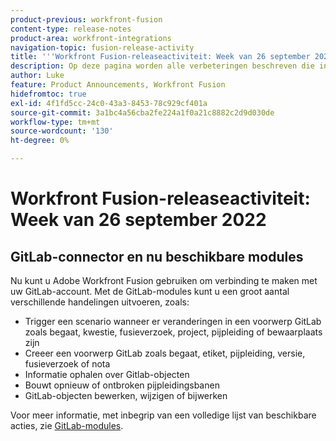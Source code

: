```yaml
---
product-previous: workfront-fusion
content-type: release-notes
product-area: workfront-integrations
navigation-topic: fusion-release-activity
title: '''Workfront Fusion-releaseactiviteit: Week van 26 september 2022"'
description: Op deze pagina worden alle verbeteringen beschreven die in Adobe Workfront Fusion in de week van 19 september 2022 zijn aangebracht.
author: Luke
feature: Product Announcements, Workfront Fusion
hidefromtoc: true
exl-id: 4f1fd5cc-24c0-43a3-8453-78c929cf401a
source-git-commit: 3a1bc4a56cba2fe224a1f0a21c8882c2d9d030de
workflow-type: tm+mt
source-wordcount: '130'
ht-degree: 0%

---
```


# Workfront Fusion-releaseactiviteit: Week van 26 september 2022

## GitLab-connector en nu beschikbare modules

Nu kunt u Adobe Workfront Fusion gebruiken om verbinding te maken met uw GitLab-account. Met de GitLab-modules kunt u een groot aantal verschillende handelingen uitvoeren, zoals:

* Trigger een scenario wanneer er veranderingen in een voorwerp GitLab zoals begaat, kwestie, fusieverzoek, project, pijpleiding of bewaarplaats zijn
* Creeer een voorwerp GitLab zoals begaat, etiket, pijpleiding, versie, fusieverzoek of nota
* Informatie ophalen over Gitlab-objecten
* Bouwt opnieuw of ontbroken pijpleidingsbanen
* GitLab-objecten bewerken, wijzigen of bijwerken

Voor meer informatie, met inbegrip van een volledige lijst van beschikbare acties, zie [GitLab-modules](/help/quicksilver/workfront-fusion/apps-and-their-modules/gitlab-modules.md).
